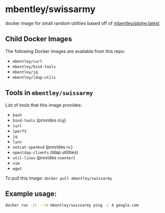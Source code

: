 # mbentley/swissarmy

docker image for small random utilities
based off of [mbentley/alpine:latest](https://github.com/mbentley/docker-base-alpine)

## Child Docker Images

The following Docker images are available from this repo:

* `mbentley/curl`
* `mbentley/bind-tools`
* `mbentley/jq`
* `mbentley/ldap-utils`

## Tools in `mbentley/swissarmy`

List of tools that this image provides:

* `bash`
* `bind-tools` (provides `dig`)
* `curl`
* `iperf3`
* `jq`
* `lynx`
* `netcat-openbsd` (provides `nc`)
* `openldap-clients` (ldap utilities)
* `util-linux` (provides `nsenter`)
* `vim`
* `wget`

To pull this image:
`docker pull mbentley/swissarmy`

## Example usage:

```bash
docker run -it --rm mbentley/swissarmy ping -c 4 google.com
```
